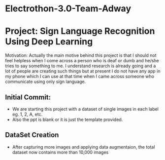 # Electrothon-3.0-Team-Adway
# Project: Sign Language Recognition Using Deep Learning

Motivation: Actually the main motive behind this project is that I should not feel helpless when I come across a person who is deaf or dumb and he/she tries to say something to me. I understand research is already going and a lot of people are creating such things but at present I do not have any app in my phone which I can use at that time when I came across someone who communicate using only sign language.

## Initial Commit: 
- We are starting this project with a dataset of single images in each label eg. 1, 2, A, etc.
- Also the ppt is blank or it is just the template provided.

## DataSet Creation
- After capturing more images and applying data augmentaion, the total dataset now contains more than 10,000 images
